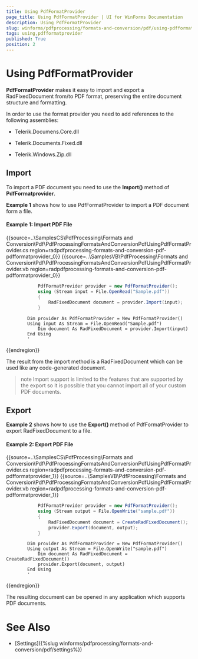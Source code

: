 ```yaml
---
title: Using PdfFormatProvider
page_title: Using PdfFormatProvider | UI for WinForms Documentation
description: Using PdfFormatProvider
slug: winforms/pdfprocessing/formats-and-conversion/pdf/using-pdfformatprovider
tags: using,pdfformatprovider
published: True
position: 2
---
```


# Using PdfFormatProvider

__PdfFormatProvider__ makes it easy to import and export a RadFixedDocument from/to PDF format, preserving the entire document structure and formatting.

In order to use the format provider you need to add references to the following assemblies:

* Telerik.Documens.Core.dll

* Telerik.Documents.Fixed.dll

* Telerik.Windows.Zip.dll

## Import

To import a PDF document you need to use the __Import()__ method of __PdfFormatprovider__.

__Example 1__ shows how to use PdfFormatProvider to import a PDF document form a file.

#### Example 1: Import PDF File

{{source=..\SamplesCS\PdfProcessing\Formats and Conversion\Pdf\PdfProcessingFormatsAndConversionPdfUsingPdfFormatProvider.cs region=radpdfprocessing-formats-and-conversion-pdf-pdfformatprovider_0}} 
{{source=..\SamplesVB\PdfProcessing\Formats and Conversion\Pdf\PdfProcessingFormatsAndConversionPdfUsingPdfFormatProvider.vb region=radpdfprocessing-formats-and-conversion-pdf-pdfformatprovider_0}} 

````C#
            PdfFormatProvider provider = new PdfFormatProvider();
            using (Stream input = File.OpenRead("Sample.pdf"))
            {
                RadFixedDocument document = provider.Import(input);
            }
````
````VB.NET
        Dim provider As PdfFormatProvider = New PdfFormatProvider()
        Using input As Stream = File.OpenRead("Sample.pdf")
            Dim document As RadFixedDocument = provider.Import(input)
        End Using
        '
````

{{endregion}}

The result from the import method is a RadFixedDocument which can be used like any code-generated document.

>note Import support is limited to the features that are supported by the export so it is possible that you cannot import all of your custom PDF documents.
>

## Export

__Example 2__ shows how to use the __Export()__ method of PdfFormatProvider to export RadFixedDocument to a file.

#### Example 2: Export PDF File

{{source=..\SamplesCS\PdfProcessing\Formats and Conversion\Pdf\PdfProcessingFormatsAndConversionPdfUsingPdfFormatProvider.cs region=radpdfprocessing-formats-and-conversion-pdf-pdfformatprovider_1}} 
{{source=..\SamplesVB\PdfProcessing\Formats and Conversion\Pdf\PdfProcessingFormatsAndConversionPdfUsingPdfFormatProvider.vb region=radpdfprocessing-formats-and-conversion-pdf-pdfformatprovider_1}} 

````C#
            PdfFormatProvider provider = new PdfFormatProvider();
            using (Stream output = File.OpenWrite("sample.pdf"))
            {
                RadFixedDocument document = CreateRadFixedDocument();
                provider.Export(document, output);
            }
````
````VB.NET
        Dim provider As PdfFormatProvider = New PdfFormatProvider()
        Using output As Stream = File.OpenWrite("sample.pdf")
            Dim document As RadFixedDocument = CreateRadFixedDocument()
            provider.Export(document, output)
        End Using
        '
````

{{endregion}}

The resulting document can be opened in any application which supports PDF documents.

# See Also

 * [Settings]({%slug winforms/pdfprocessing/formats-and-conversion/pdf/settings%})